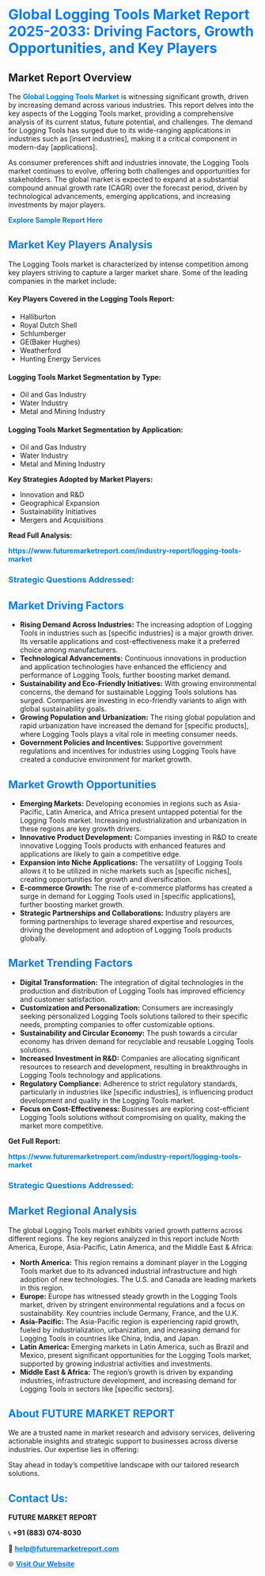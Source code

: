 <h1 style="color: #007BFF;">Global Logging Tools Market Report 2025-2033: Driving Factors, Growth Opportunities, and Key Players</h1>

<section id="overview">
<h2>Market Report Overview</h2>
<p>The <a href="https://www.futuremarketreport.com/industry-report/logging-tools-market" style="color: #007BFF; text-decoration: none;"><strong>Global Logging Tools Market</strong></a> is witnessing significant growth, driven by increasing demand across various industries. This report delves into the key aspects of the Logging Tools market, providing a comprehensive analysis of its current status, future potential, and challenges. The demand for Logging Tools has surged due to its wide-ranging applications in industries such as [insert industries], making it a critical component in modern-day [applications].</p>
<p>As consumer preferences shift and industries innovate, the Logging Tools market continues to evolve, offering both challenges and opportunities for stakeholders. The global market is expected to expand at a substantial compound annual growth rate (CAGR) over the forecast period, driven by technological advancements, emerging applications, and increasing investments by major players.</p>
</section>

<section id="overview">
<p><a href="https://www.futuremarketreport.com/request-sample/reportId=63608" style="color: #007BFF; text-decoration: none;"><strong>Explore Sample Report Here</strong></a></p>
</section>

<section id="key-players">
<h2 style="color: #007BFF;">Market Key Players Analysis</h2>
<p>The Logging Tools market is characterized by intense competition among key players striving to capture a larger market share. Some of the leading companies in the market include:</p>
<h4>Key Players Covered in the Logging Tools Report:</h4>
<ul><li>Halliburton</li><li>Royal Dutch Shell</li><li>Schlumberger</li><li>GE(Baker Hughes)</li><li>Weatherford</li><li>Hunting Energy Services</li></ul>
<h4>Logging Tools Market Segmentation by Type:</h4>
<ul><li>Oil and Gas Industry</li><li>Water Industry</li><li>Metal and Mining Industry</li></ul>

<h4>Logging Tools Market Segmentation by Application:</h4>
<ul><li>Oil and Gas Industry</li><li>Water Industry</li><li>Metal and Mining Industry</li></ul>
<p><strong>Key Strategies Adopted by Market Players:</strong></p>
<ul>
<li>Innovation and R&D</li>
<li>Geographical Expansion</li>
<li>Sustainability Initiatives</li>
<li>Mergers and Acquisitions</li>
</ul>
</section>

<section>
<p><strong>Read Full Analysis: </strong></p><a href="https://www.futuremarketreport.com/industry-report/logging-tools-market" style="color: #007BFF; text-decoration: none;"><strong>https://www.futuremarketreport.com/industry-report/logging-tools-market</strong></a>
<h3 style="color: #007BFF;">Strategic Questions Addressed:</h3>
</section>

<section id="driving-factors">
<h2 style="color: #007BFF;">Market Driving Factors</h2>
<ul>
<li><strong>Rising Demand Across Industries:</strong> The increasing adoption of Logging Tools in industries such as [specific industries] is a major growth driver. Its versatile applications and cost-effectiveness make it a preferred choice among manufacturers.</li>
<li><strong>Technological Advancements:</strong> Continuous innovations in production and application technologies have enhanced the efficiency and performance of Logging Tools, further boosting market demand.</li>
<li><strong>Sustainability and Eco-Friendly Initiatives:</strong> With growing environmental concerns, the demand for sustainable Logging Tools solutions has surged. Companies are investing in eco-friendly variants to align with global sustainability goals.</li>
<li><strong>Growing Population and Urbanization:</strong> The rising global population and rapid urbanization have increased the demand for [specific products], where Logging Tools plays a vital role in meeting consumer needs.</li>
<li><strong>Government Policies and Incentives:</strong> Supportive government regulations and incentives for industries using Logging Tools have created a conducive environment for market growth.</li>
</ul>
</section>

<section id="growth-opportunities">
<h2 style="color: #007BFF;">Market Growth Opportunities</h2>
<ul>
<li><strong>Emerging Markets:</strong> Developing economies in regions such as Asia-Pacific, Latin America, and Africa present untapped potential for the Logging Tools market. Increasing industrialization and urbanization in these regions are key growth drivers.</li>
<li><strong>Innovative Product Development:</strong> Companies investing in R&D to create innovative Logging Tools products with enhanced features and applications are likely to gain a competitive edge.</li>
<li><strong>Expansion into Niche Applications:</strong> The versatility of Logging Tools allows it to be utilized in niche markets such as [specific niches], creating opportunities for growth and diversification.</li>
<li><strong>E-commerce Growth:</strong> The rise of e-commerce platforms has created a surge in demand for Logging Tools used in [specific applications], further boosting market growth.</li>
<li><strong>Strategic Partnerships and Collaborations:</strong> Industry players are forming partnerships to leverage shared expertise and resources, driving the development and adoption of Logging Tools products globally.</li>
</ul>
</section>

<section id="trending-factors">
<h2 style="color: #007BFF;">Market Trending Factors</h2>
<ul>
<li><strong>Digital Transformation:</strong> The integration of digital technologies in the production and distribution of Logging Tools has improved efficiency and customer satisfaction.</li>
<li><strong>Customization and Personalization:</strong> Consumers are increasingly seeking personalized Logging Tools solutions tailored to their specific needs, prompting companies to offer customizable options.</li>
<li><strong>Sustainability and Circular Economy:</strong> The push towards a circular economy has driven demand for recyclable and reusable Logging Tools solutions.</li>
<li><strong>Increased Investment in R&D:</strong> Companies are allocating significant resources to research and development, resulting in breakthroughs in Logging Tools technology and applications.</li>
<li><strong>Regulatory Compliance:</strong> Adherence to strict regulatory standards, particularly in industries like [specific industries], is influencing product development and quality in the Logging Tools market.</li>
<li><strong>Focus on Cost-Effectiveness:</strong> Businesses are exploring cost-efficient Logging Tools solutions without compromising on quality, making the market more competitive.</li>
</ul>
</section>

<section>
<p><strong>Get Full Report: </strong></p><a href="https://www.futuremarketreport.com/industry-report/logging-tools-market" style="color: #007BFF; text-decoration: none;"><strong>https://www.futuremarketreport.com/industry-report/logging-tools-market</strong></a>
<h3 style="color: #007BFF;">Strategic Questions Addressed:</h3>
</section>


<section id="regional-analysis">
<h2 style="color: #007BFF;">Market Regional Analysis</h2>
<p>The global Logging Tools market exhibits varied growth patterns across different regions. The key regions analyzed in this report include North America, Europe, Asia-Pacific, Latin America, and the Middle East & Africa:</p>
<ul>
<li><strong>North America:</strong> This region remains a dominant player in the Logging Tools market due to its advanced industrial infrastructure and high adoption of new technologies. The U.S. and Canada are leading markets in this region.</li>
<li><strong>Europe:</strong> Europe has witnessed steady growth in the Logging Tools market, driven by stringent environmental regulations and a focus on sustainability. Key countries include Germany, France, and the U.K.</li>
<li><strong>Asia-Pacific:</strong> The Asia-Pacific region is experiencing rapid growth, fueled by industrialization, urbanization, and increasing demand for Logging Tools in countries like China, India, and Japan.</li>
<li><strong>Latin America:</strong> Emerging markets in Latin America, such as Brazil and Mexico, present significant opportunities for the Logging Tools market, supported by growing industrial activities and investments.</li>
<li><strong>Middle East & Africa:</strong> The region’s growth is driven by expanding industries, infrastructure development, and increasing demand for Logging Tools in sectors like [specific sectors].</li>
</ul>
</section>

<footer>
<h2 style="color: #007BFF;">About FUTURE MARKET REPORT</h2>
<p>We are a trusted name in market research and advisory services, delivering actionable insights and strategic support to businesses across diverse industries. Our expertise lies in offering:</p>

<p>Stay ahead in today’s competitive landscape with our tailored research solutions.</p>

<h2 style="color: #007BFF;">Contact Us:</h2>
<p><strong>FUTURE MARKET REPORT</strong></p>
<p>📞 <strong>+91 (883) 074-8030</strong></p>
<p>📧 <strong><a href="mailto:help@futuremarketreport.com" style="color: #007BFF;">help@futuremarketreport.com</a></strong></p>
<p>🌐 <strong><a href="https://www.futuremarketreport.com/" style="color: #007BFF;">Visit Our Website</a></strong></p>
</footer>